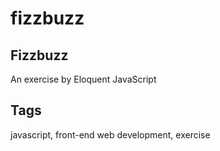 # fizzbuzz

## Fizzbuzz
An exercise by Eloquent JavaScript

## Tags
javascript, front-end web development, exercise
